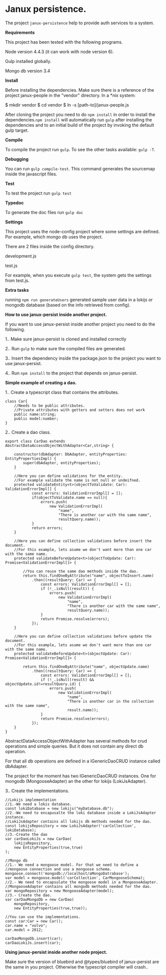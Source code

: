 # Janux persistence.

The project `janux-persistence` help to provide auth services to a system. 

**Requirements**

This project has been tested with the following programs.

Node version 4.4.3 (it can work with node version 6).

Gulp installed globally.

Mongo db version 3.4


**Install**

Before installing the dependencies. Make sure there is a reference of the project janux-people in the  "vendor" directory. In a \*nix system:

  $ mkdir vendor
  $ cd vendor
  $ ln -s [path-to]/janux-people.js

After cloning the project you need to do `npm install` in order to install the dependencies.`npm install` will automatically run `gulp` after installing the dependencies and to an initial build of the project by invoking the default gulp target.
 

**Compile**

To compile the project run `gulp`. To see the other tasks available: `gulp -T`.

**Debugging**

You can run `gulp compile-test`. This command generates the sourcemap inside the javascript files.

**Test**

To test the project run `gulp test`

**Typedoc**

To generate the doc files run `gulp doc` 

**Settings**

This project uses the node-config project where some settings are defined. Por example,
which mongo db uses the project. 
 
 There are 2 files inside the config directory.
 
 development.js
 
 test.js
 
 For example, when you execute `gulp test`, the system gets the settings from test.js. 
 
**Extra tasks**
 
running `npm run generateUsers` generated sample user data in a lokijs or mongodb database (based on the info retrieved from config).

**How to use janux-persist inside another project.**

If you want to use janux-persist inside another project you need to do the following.

1.. Make sure janux-persist is cloned and installed correctly

2.. Run `gulp` to make sure the compiled files are generated.

3.. Insert the dependency inside the package.json to the project you want to use janux-persist.

4.. Run `npm install` to the project that depends on janux-persist. 

**Simple example of creating a dao.**

1.. Create a typescript class that contains the attributes.

    class Car{
        //Needs to be public attributes. 
        //Private attributes with getters and setters does not work
        public name:string;
        public model:number;
    }


2.. Create a dao class.

    export class CarDao extends AbstractDataAccessObjectWithAdapter<Car,string> {
    
        constructor(dbAdapter: DbAdapter, entityProperties: EntityPropertiesImpl) {
            super(dbAdapter, entityProperties);
        }
        
        //Here you can define validations for the entity.
        //For example validate the name is not null or undeifned.
        protected validateEntity<t>(objectToValidate: Car): ValidationErrorImpl[] {
                const errors: ValidationErrorImpl[] = [];
                if(objectToValidate.name == null){
                    errors.push(
                        new ValidationErrorImpl(
                            "name",
                            "There is another car with the same name",
                            resultQuery.name));
                }
                return errors;
        }

        //Here you can define collection validations before insert the document.
        //For this example, lets asume we don't want more than one car with the same name.        
        protected validateBeforeUpdate<t>(objectToUpdate: Car): Promise<ValidationErrorImpl[]> {
        
            //You can reuse the same dao methods inside the dao.
            return this.findOneByAttribute("name", objectToInsert.name)
                .then((resultQuery: Car) => {
                    const errors: ValidationErrorImpl[] = [];
                    if (!_.isNull(result)) {
                        errors.push(
                            new ValidationErrorImpl(
                                "name",
                                "There is another car with the same name",
                                resultQuery.name));
                    }
                    return Promise.resolve(errors);
                });
        }
        
        //Here you can define collection validations before update the document.
        //For this example, lets asume we don't want more than one car with the same name.
        protected validateBeforeUpdate<t>(objectUpdate: Car): Promise<ValidationErrorImpl[]> {
        
            return this.findOneByAttribute("name", objectUpdate.name)
                .then((resultQuery: Car) => {
                    const errors: ValidationErrorImpl[] = [];
                    if (!_.isNull(result) && objectUpdate.id!=resultQuery.id) {
                        errors.push(
                            new ValidationErrorImpl(
                                "name",
                                "There is another car in the collection with the same name",
                                result.name));
                    }
                    return Promise.resolve(errors);
                });
        }
    }

AbstractDataAccessObjectWithAdapter has several methods for crud operations and simple queries. But
it does not contain any direct db operation.

For that all db operations are defined in a IGenericDaoCRUD 
instance called dbAdapter.

The project for the moment has two IGenericDaoCRUD instances. One for mongodb (MongooseAdapter) an the other for lokijs (LokiJsAdapter).  

3.. Create the implementations.
    
    //Lokijs implementation
    //1.-We need a lokis database.
    const lokiDatabase = new lokijs("myDatabase.db");
    //2.-We need to encapusalte the loki database inside a LokiJsAdapter instance.
    //LokiJsAdapter contains all lokijs db methods needed for the dao.
    const lokijsRepository = new LokiJsAdapter('carCollection', lokiDatabase);
    //3.-Create the dao
    var carDaoLokiJs = new CarDao(
        lokijsRepository,
        new EntityProperties(true,true)
    ); 
    
    //Mongo db
    //1.- We need a mongoose model. For that we need to define a
    //mongoose connection and use a mongoose schema.
    mongoose.connect('mongodb://localhost/aMongoDatrabase');
    var model = mongoose.model('carCollection', CarMongooseSchema);
    //2.- We need to encapsulate the mongoose model in a MongooseAdapter.
    //MongooseAdapter contains all mongodb methods needed for the dao.
    var mongoRepository = new MongooseAdapter(model);
    //3.- Create the dao.
    var carDaoMongoDb = new CarDao(
        mongoRepository,
        new EntityProperties(true,true)); 

    //You can use the implementations.
    const car:Car = new Car();
    car.name = "volvo";
    car.model = 2012;
    
    carDaoMongoDb.insert(car);
    carDaoLokiJs.insert(car);

**Using janux-persist inside another node project.**

Make sure the version of bluebird and @types/bluebird of janux-persist are the same in you project. Otherwise the typescript compiler will crash..
